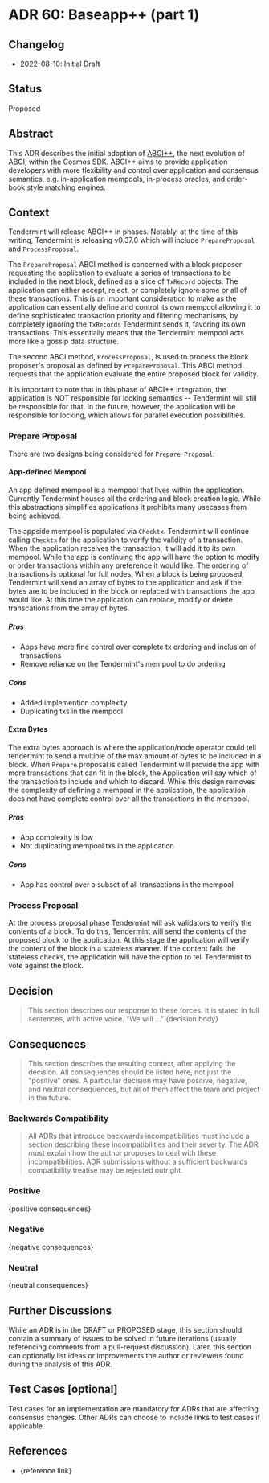 # ADR 60: Baseapp++ (part 1)

## Changelog

* 2022-08-10: Initial Draft

## Status

Proposed

## Abstract

This ADR describes the initial adoption of [ABCI++](https://github.com/tendermint/tendermint/blob/master/spec/abci%2B%2B/README.md),
the next evolution of ABCI, within the Cosmos SDK. ABCI++ aims to provide
application developers with more flexibility and control over application and
consensus semantics, e.g. in-application mempools, in-process oracles, and
order-book style matching engines.

## Context

Tendermint will release ABCI++ in phases. Notably, at the time of this writing,
Tendermint is releasing v0.37.0 which will include `PrepareProposal` and `ProcessProposal`.

The `PrepareProposal` ABCI method is concerned with a block proposer requesting
the application to evaluate a series of transactions to be included in the next
block, defined as a slice of `TxRecord` objects. The application can either
accept, reject, or completely ignore some or all of these transactions. This is
an important consideration to make as the application can essentially define and
control its own mempool allowing it to define sophisticated transaction priority
and filtering mechanisms, by completely ignoring the `TxRecords` Tendermint
sends it, favoring its own transactions. This essentially means that the Tendermint
mempool acts more like a gossip data structure.

The second ABCI method, `ProcessProposal`, is used to process the block proposer's
proposal as defined by `PrepareProposal`. This ABCI method requests that the
application evaluate the entire proposed block for validity.

It is important to note that in this phase of ABCI++ integration, the application
is NOT responsible for locking semantics -- Tendermint will still be responsible
for that. In the future, however, the application will be responsible for locking,
which allows for parallel execution possibilities.

### Prepare Proposal

There are two designs being considered for `Prepare Proposal`:

#### App-defined Mempool

An app defined mempool is a mempool that lives within the application. Currently Tendermint houses all the ordering and block creation logic. While this abstractions simplifies applications it prohibits many usecases from being achieved. 

The appside mempool is populated via `Checktx`. Tendermint will continue calling `Checktx` for the application to verify the validity of a transaction. When the application receives the transaction, it will add it to its own mempool. While the app is continuing the app will have the option to modify or order transactions within any preference it would like. The ordering of transactions is optional for full nodes. When a block is being proposed, Tendermint will send an array of bytes to the application and ask if the bytes are to be included in the block or replaced with transactions the app would like. At this time the application can replace, modify or delete transcations from the array of bytes. 

##### Pros

- Apps have more fine control over complete tx ordering and inclusion of transactions 
- Remove reliance on the Tendermint's mempool to do ordering

##### Cons

- Added implemention complexity
- Duplicating txs in the mempool 

#### Extra Bytes

The extra bytes approach is where the application/node operator could tell tendermint to send a multiple of the max amount of bytes to be included in a block. When `Prepare` proposal is called Tendermint will provide the app with more transactions that can fit in the block, the Application will say which of the transaction to include and which to discard. While this design removes the complexity of defining a mempool in the application, the application does not have complete control over all the transactions in the mempool. 

##### Pros

- App complexity is low
- Not duplicating mempool txs in the application 

##### Cons

- App has control over a subset of all transactions in the mempool


### Process Proposal

At the process proposal phase Tendermint will ask validators to verify the contents of a block. To do this, Tendermint will send the contents of the proposed block to the application. At this stage the application will verify the content of the block in a stateless manner. If the content fails the stateless checks, the application will have the option to tell Tendermint to vote against the block. 

## Decision

> This section describes our response to these forces. It is stated in full sentences, with active voice. "We will ..."
> {decision body}

## Consequences

> This section describes the resulting context, after applying the decision. All consequences should be listed here, not just the "positive" ones. A particular decision may have positive, negative, and neutral consequences, but all of them affect the team and project in the future.

### Backwards Compatibility

> All ADRs that introduce backwards incompatibilities must include a section describing these incompatibilities and their severity. The ADR must explain how the author proposes to deal with these incompatibilities. ADR submissions without a sufficient backwards compatibility treatise may be rejected outright.

### Positive

{positive consequences}

### Negative

{negative consequences}

### Neutral

{neutral consequences}

## Further Discussions

While an ADR is in the DRAFT or PROPOSED stage, this section should contain a summary of issues to be solved in future iterations (usually referencing comments from a pull-request discussion).
Later, this section can optionally list ideas or improvements the author or reviewers found during the analysis of this ADR.

## Test Cases [optional]

Test cases for an implementation are mandatory for ADRs that are affecting consensus changes. Other ADRs can choose to include links to test cases if applicable.

## References

* {reference link}
